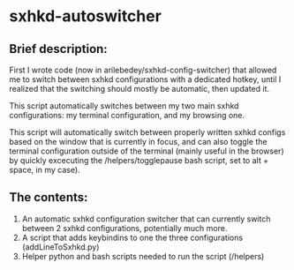 # sxhkd-autoswitcher
## Brief description:

First I wrote code (now in arilebedey/sxhkd-config-switcher) that allowed me to switch between sxhkd configurations with a dedicated hotkey, until I realized that the switching should mostly be automatic, then updated it.

This script automatically switches between my two main sxhkd configurations: my terminal configuration, and my browsing one.

This script will automatically switch between properly written sxhkd configs based on the window that is currently in focus, and can also toggle the terminal configuration outside of the terminal (mainly useful in the browser) by quickly excecuting the /helpers/togglepause bash script, set to alt + space, in my case).

## The contents:

1. An automatic sxhkd configuration switcher that can currently switch between 2 sxhkd configurations, potentially much more.
2. A script that adds keybindins to one the three configurations (addLineToSxhkd.py)
3. Helper python and bash scripts needed to run the script (/helpers)

